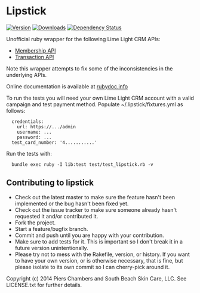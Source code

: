 # Lipstick

[![Version](https://badge.fury.io/rb/lipstick.svg)](http://badge.fury.io/rb/lipstick)
[![Downloads](https://img.shields.io/gem/dtv/lipstick.svg?style=flat-square)](https://rubygems.org/gems/lipstick)
[![Dependency Status](https://gemnasium.com/varyonic/lipstick.svg)](https://gemnasium.com/varyonic/lipstick)

Unofficial ruby wrapper for the following Lime Light CRM APIs:

* [Membership API](http://help.limelightcrm.com/entries/317874-Membership-API-Documentation)
* [Transaction API](http://help.limelightcrm.com/entries/22934241-Transaction-API-Documentation)

Note this wrapper attempts to fix some of the inconsistencies in the underlying APIs.

Online documentation is available at [rubydoc.info](http://www.rubydoc.info/github/varyonic/lipstick/master/frames)

To run the tests you will need your own Lime Light CRM account with a valid campaign and test payment method.  Populate ~/.lipstick/fixtures.yml as follows:

```
  credentials:
    url: https://.../admin
    username: ...
    password: ...
  test_card_number: '4...........'
```
Run the tests with:

```
  bundle exec ruby -I lib:test test/test_lipstick.rb -v
```

## Contributing to lipstick
 
* Check out the latest master to make sure the feature hasn't been implemented or the bug hasn't been fixed yet.
* Check out the issue tracker to make sure someone already hasn't requested it and/or contributed it.
* Fork the project.
* Start a feature/bugfix branch.
* Commit and push until you are happy with your contribution.
* Make sure to add tests for it. This is important so I don't break it in a future version unintentionally.
* Please try not to mess with the Rakefile, version, or history. If you want to have your own version, or is otherwise necessary, that is fine, but please isolate to its own commit so I can cherry-pick around it.

Copyright (c) 2014 Piers Chambers and South Beach Skin Care, LLC. See LICENSE.txt for
further details.


